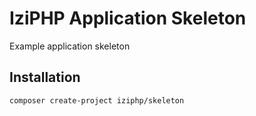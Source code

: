 # IziPHP Application Skeleton

Example application skeleton

## Installation

```
composer create-project iziphp/skeleton
```
